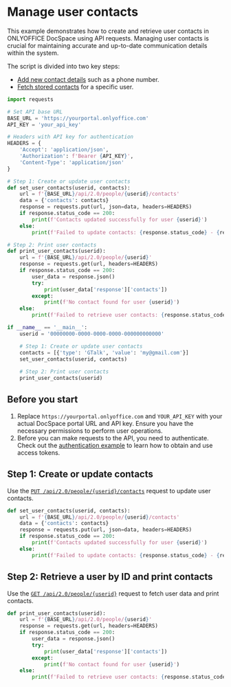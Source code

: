 # Manage user contacts

This example demonstrates how to create and retrieve user contacts in ONLYOFFICE DocSpace using API requests. Managing user contacts is crucial for maintaining accurate and up-to-date communication details within the system.

The script is divided into two key steps:

- [Add new contact details](#step-1-create-or-update-contacts) such as a phone number.
- [Fetch stored contacts](#step-2-retrieve-a-user-by-id-and-print-contacts) for a specific user.

```py title="Python"
import requests

# Set API base URL
BASE_URL = 'https://yourportal.onlyoffice.com'
API_KEY = 'your_api_key'

# Headers with API key for authentication
HEADERS = {
    'Accept': 'application/json',
    'Authorization': f'Bearer {API_KEY}',
    'Content-Type': 'application/json'
}

# Step 1: Create or update user contacts
def set_user_contacts(userid, contacts):
    url = f'{BASE_URL}/api/2.0/people/{userid}/contacts'
    data = {'contacts': contacts}
    response = requests.put(url, json=data, headers=HEADERS)
    if response.status_code == 200:
        print(f'Contacts updated successfully for user {userid}')
    else:
        print(f'Failed to update contacts: {response.status_code} - {response.text}')

# Step 2: Print user contacts
def print_user_contacts(userid):
    url = f'{BASE_URL}/api/2.0/people/{userid}'
    response = requests.get(url, headers=HEADERS)
    if response.status_code == 200:
        user_data = response.json()
        try:
            print(user_data['response']['contacts'])
        except:
            print(f'No contact found for user {userid}')
    else:
        print(f'Failed to retrieve user contacts: {response.status_code} - {response.text}')

if __name__ == '__main__':
    userid = '00000000-0000-0000-0000-000000000000'

    # Step 1: Create or update user contacts
    contacts = [{'type': 'GTalk', 'value': 'my@gmail.com'}]
    set_user_contacts(userid, contacts)
    
    # Step 2: Print user contacts
    print_user_contacts(userid)
```

## Before you start

1. Replace `https://yourportal.onlyoffice.com` and `YOUR_API_KEY` with your actual DocSpace portal URL and API key. Ensure you have the necessary permissions to perform user operations.
2. Before you can make requests to the API, you need to authenticate. Check out the [authentication example](/docspace/api-backend/samples/authentication.md) to learn how to obtain and use access tokens.

## Step 1: Create or update contacts

Use the [`PUT /api/2.0/people/{userid}/contacts`](/docspace/api-backend/usage-api/update-member-contacts.api.mdx) request to update user contacts.

``` py
def set_user_contacts(userid, contacts):
    url = f'{BASE_URL}/api/2.0/people/{userid}/contacts'
    data = {'contacts': contacts}
    response = requests.put(url, json=data, headers=HEADERS)
    if response.status_code == 200:
        print(f'Contacts updated successfully for user {userid}')
    else:
        print(f'Failed to update contacts: {response.status_code} - {response.text}')
```

## Step 2: Retrieve a user by ID and print contacts

Use the [`GET /api/2.0/people/{userid}`](/docspace/api-backend/usage-api/get-by-id.api.mdx) request to fetch user data and print contacts.

``` py
def print_user_contacts(userid):
    url = f'{BASE_URL}/api/2.0/people/{userid}'
    response = requests.get(url, headers=HEADERS)
    if response.status_code == 200:
        user_data = response.json()
        try:
            print(user_data['response']['contacts'])
        except:
            print(f'No contact found for user {userid}')
    else:
        print(f'Failed to retrieve user contacts: {response.status_code} - {response.text}')
```
